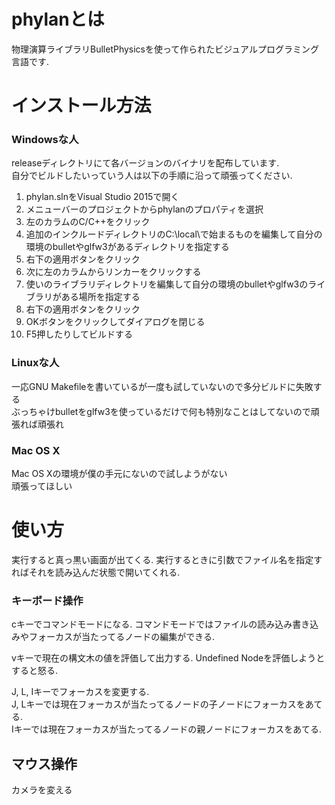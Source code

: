 
# phylanとは
物理演算ライブラリBulletPhysicsを使って作られたビジュアルプログラミング言語です.  

# インストール方法

### Windowsな人
releaseディレクトリにて各バージョンのバイナリを配布しています.  
自分でビルドしたいっていう人は以下の手順に沿って頑張ってください.  
1. phylan.slnをVisual Studio 2015で開く
2. メニューバーのプロジェクトからphylanのプロパティを選択
3. 左のカラムのC/C++をクリック
4. 追加のインクルードディレクトリのC:\local\で始まるものを編集して自分の環境のbulletやglfw3があるディレクトリを指定する
5. 右下の適用ボタンをクリック
5. 次に左のカラムからリンカーをクリックする
6. 使いのライブラリディレクトリを編集して自分の環境のbulletやglfw3のライブラリがある場所を指定する
7. 右下の適用ボタンをクリック
8. OKボタンをクリックしてダイアログを閉じる
9. F5押したりしてビルドする

### Linuxな人

一応GNU Makefileを書いているが一度も試していないので多分ビルドに失敗する  
ぶっちゃけbulletをglfw3を使っているだけで何も特別なことはしてないので頑張れば頑張れ

### Mac OS X

Mac OS Xの環境が僕の手元にないので試しようがない  
頑張ってほしい

# 使い方

実行すると真っ黒い画面が出てくる. 実行するときに引数でファイル名を指定すればそれを読み込んだ状態で開いてくれる.  

### キーボード操作

cキーでコマンドモードになる.
コマンドモードではファイルの読み込み書き込みやフォーカスが当たってるノードの編集ができる.  

vキーで現在の構文木の値を評価して出力する. Undefined Nodeを評価しようとすると怒る.  

J, L, Iキーでフォーカスを変更する.  
J, Lキーでは現在フォーカスが当たってるノードの子ノードにフォーカスをあてる.  
Iキーでは現在フォーカスが当たってるノードの親ノードにフォーカスをあてる.  

## マウス操作

カメラを変える

